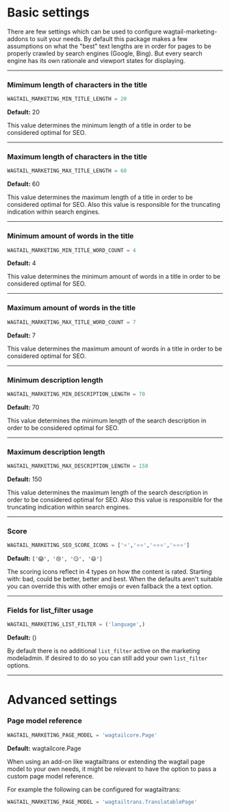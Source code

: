 # Basic settings

There are few settings which can be used to configure wagtail-marketing-addons to suit your needs. By default this package makes a few assumptions on what the "best" text lengths are in order for pages to be properly crawled by search engines (Google, Bing). But every search engine has its own rationale and viewport states for displaying.

---

### Mimimum length of characters in the title

```python
WAGTAIL_MARKETING_MIN_TITLE_LENGTH = 20
```

**Default:** 20

This value determines the minimum length of a title in order to be considered optimal for SEO.

---

### Maximum length of characters in the title

```python
WAGTAIL_MARKETING_MAX_TITLE_LENGTH = 60
```

**Default:** 60

This value determines the maximum length of a title in order to be considered optimal for SEO. 
Also this value is responsible for the truncating indication within search engines.

---

### Minimum amount of words in the title

```python
WAGTAIL_MARKETING_MIN_TITLE_WORD_COUNT = 4
```

**Default:** 4

This value determines the minimum amount of words in a title in order to be considered optimal for SEO.

---

### Maximum amount of words in the title

```python
WAGTAIL_MARKETING_MAX_TITLE_WORD_COUNT = 7
```

**Default:** 7

This value determines the maximum amount of words in a title in order to be considered optimal for SEO.

---

### Minimum description length

```python
WAGTAIL_MARKETING_MIN_DESCRIPTION_LENGTH = 70
```

**Default:** 70

This value determines the minimum length of the search description in order to be considered optimal for SEO.

---

### Maximum description length

```python
WAGTAIL_MARKETING_MAX_DESCRIPTION_LENGTH = 150
```

**Default:** 150

This value determines the maximum length of the search description in order to be considered optimal for SEO.
Also this value is responsible for the truncating indication within search engines.

---

### Score

```python
WAGTAIL_MARKETING_SEO_SCORE_ICONS = ['⭐','⭐⭐','⭐⭐⭐','⭐⭐⭐']
```

**Default:** `['😱', '😢', '😏', '😄']`

The scoring icons reflect in 4 types on how the content is rated. Starting with: bad, could be better, better and best.
When the defaults aren't suitable you can override this with other emojis or even fallback the a text option.

---

### Fields for list_filter usage

```python
WAGTAIL_MARKETING_LIST_FILTER = ('language',)
```

**Default:** ()

By default there is no additional `list_filter` active on the marketing modeladmin. 
If desired to do so you can still add your own `list_filter` options.

---

# Advanced settings

### Page model reference

```python
WAGTAIL_MARKETING_PAGE_MODEL = 'wagtailcore.Page'
```

**Default:** wagtailcore.Page

When using an add-on like wagtailtrans or extending the wagtail page model to your own needs, it might be relevant to have the option to pass a custom page model reference. 

For example the following can be configured for wagtailtrans:

```python
WAGTAIL_MARKETING_PAGE_MODEL = 'wagtailtrans.TranslatablePage'
```
